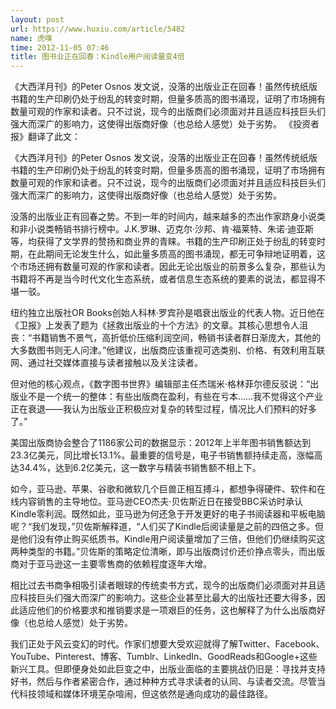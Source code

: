 ```yaml
---
layout: post
url: https://www.huxiu.com/article/5482
name: 虎嗅
time: 2012-11-05 07:46
title: 图书业正在回春：Kindle用户阅读量变4倍
---
```

《大西洋月刊》的Peter Osnos 发文说，没落的出版业正在回春！虽然传统纸版书籍的生产印刷仍处于纷乱的转变时期，但量多质高的图书涌现，证明了市场拥有数量可观的作家和读者。只不过说，现今的出版商们必须面对并且适应科技巨头们强大而深广的影响力，这使得出版商好像（也总给人感觉）处于劣势。 《投资者报》翻译了此文：

《大西洋月刊》的Peter Osnos 发文说，没落的出版业正在回春！虽然传统纸版书籍的生产印刷仍处于纷乱的转变时期，但量多质高的图书涌现，证明了市场拥有数量可观的作家和读者。只不过说，现今的出版商们必须面对并且适应科技巨头们强大而深广的影响力，这使得出版商好像（也总给人感觉）处于劣势。

没落的出版业正有回春之势。不到一年的时间内，越来越多的杰出作家跻身小说类和非小说类畅销书排行榜中。J.K.罗琳、迈克尔·沙邦、肯·福莱特、朱诺·迪亚斯等，均获得了文学界的赞扬和商业界的青睐。书籍的生产印刷正处于纷乱的转变时期，在此期间无论发生什么，如此量多质高的图书涌现，都无可争辩地证明着，这个市场还拥有数量可观的作家和读者。因此无论出版业的前景多么复杂，那些认为书籍将不再是当今时代文化生态系统，或者信息生态系统的要素的说法，都显得不堪一驳。

纽约独立出版社OR Books创始人科林·罗宾孙是唱衰出版业的代表人物。近日他在《卫报》上发表了题为《拯救出版业的十个方法》的文章。其核心思想令人沮丧：“书籍销售不景气，高折低价压缩利润空间，畅销书读者群日渐庞大，其他的大多数图书则无人问津。”他建议，出版商应该重视可选类别、价格、有效利用互联网、通过社交媒体直接与读者接触以及关注读者。

但对他的核心观点，《数字图书世界》编辑部主任杰瑞米·格林菲尔德反驳说：“出版业不是一个统一的整体：有些出版商在盈利，有些在亏本……我不觉得这个产业正在衰退——我认为出版业正积极应对复杂的转型过程，情况比人们预料的好多了。”

美国出版商协会整合了1186家公司的数据显示：2012年上半年图书销售额达到23.3亿美元，同比增长13.1%。最重要的信号是，电子书销售额持续走高，涨幅高达34.4%，达到6.2亿美元，这一数字与精装书销售额不相上下。

如今，亚马逊、苹果、谷歌和微软几个巨兽正相互搏斗，都想争得硬件、软件和在线内容销售的主导地位。亚马逊CEO杰夫·贝佐斯近日在接受BBC采访时承认Kindle零利润。既然如此，亚马逊为何还急于开发更好的电子书阅读器和平板电脑呢？“我们发现，”贝佐斯解释道，“人们买了Kindle后阅读量是之前的四倍之多。但是他们没有停止购买纸质书。Kindle用户阅读量增加了三倍，但他们仍继续购买这两种类型的书籍。”贝佐斯的策略定位清晰，即与出版商讨价还价挣点零头，而出版商对于亚马逊这一主要零售商的依赖程度逐年大增。

相比过去书商争相吸引读者眼球的传统卖书方式，现今的出版商们必须面对并且适应科技巨头们强大而深广的影响力。这些企业甚至比最大的出版社还要大得多，因此适应他们的价格要求和推销要求是一项艰巨的任务，这也解释了为什么出版商好像（也总给人感觉）处于劣势。

我们正处于风云变幻的时代。作家们想要大受欢迎就得了解Twitter、Facebook、YouTube、Pinterest、博客、Tumblr、LinkedIn、GoodReads和Google+这些新兴工具。但即便身处如此巨变之中，出版业面临的主要挑战仍旧是：寻找并支持好书，然后与作者紧密合作，通过种种方式寻求读者的认同、与读者交流。尽管当代科技领域和媒体环境芜杂喧闹，但这依然是通向成功的最佳路径。

